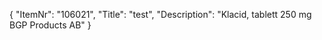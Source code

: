 {
  "ItemNr": "106021",
  "Title": "test",
  "Description": "Klacid, tablett 250 mg BGP Products AB"
}